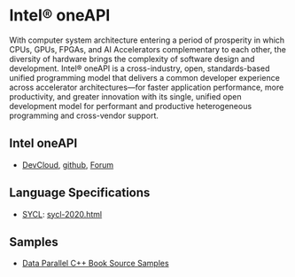 # **Intel® oneAPI**

With computer system architecture entering a period of prosperity in which CPUs, GPUs, FPGAs, and AI Accelerators complementary to each other, the diversity of hardware brings the complexity of software design and development. Intel® oneAPI is a cross-industry, open, standards-based unified programming model that delivers a common developer experience across accelerator architectures—for faster application performance, more productivity, and greater innovation with its single, unified open development model for performant and productive heterogeneous programming and cross-vendor support.

## Intel oneAPI

- [DevCloud]( https://devcloud.intel.com/oneapi/), [github](https://github.com/oneapi-src), [Forum](https://software.intel.com/en-us/forums/intel-oneapi-forums)

## Language Specifications

- [SYCL](https://www.khronos.org/sycl/): [sycl-2020.html](https://www.khronos.org/registry/SYCL/specs/sycl-2020/html/sycl-2020.html)

## Samples

- [Data Parallel C++ Book Source Samples](https://github.com/Apress/data-parallel-CPP)
